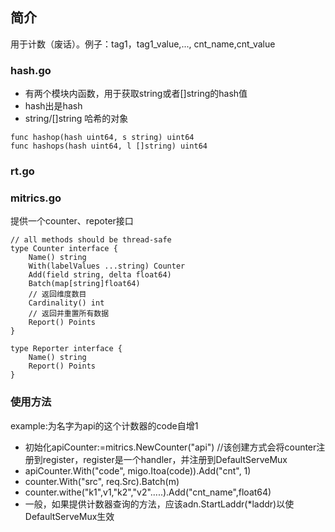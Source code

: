 ## 简介
用于计数（废话）。例子：tag1，tag1_value,...,  cnt_name,cnt_value

### hash.go
* 有两个模块内函数，用于获取string或者[]string的hash值
* hash出是hash
* string/[]string 哈希的对象
```
func hashop(hash uint64, s string) uint64
func hashops(hash uint64, l []string) uint64

```

### rt.go


### mitrics.go
提供一个counter、repoter接口
```
// all methods should be thread-safe
type Counter interface {
	Name() string
	With(labelValues ...string) Counter
	Add(field string, delta float64)
	Batch(map[string]float64)
	// 返回维度数目
	Cardinality() int
	// 返回并重置所有数据
	Report() Points
}

type Reporter interface {
	Name() string
	Report() Points
}
```

### 使用方法
example:为名字为api的这个计数器的code自增1
* 初始化apiCounter:=mitrics.NewCounter("api")  //该创建方式会将counter注册到register，register是一个handler，并注册到DefaultServeMux
* apiCounter.With("code", migo.Itoa(code)).Add("cnt", 1)
* counter.With("src", req.Src).Batch(m)
* counter.withe("k1",v1,"k2","v2".....).Add("cnt_name",float64)
* 一般，如果提供计数器查询的方法，应该adn.StartLaddr(\*laddr)以使DefaultServeMux生效
